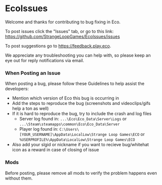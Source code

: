 # EcoIssues

Welcome and thanks for contributing to bug fixing in Eco.

To post issues click the "Issues" tab, or go to this link: https://github.com/StrangeLoopGames/EcoIssues/issues

To post suggestions go to https://feedback.play.eco.

We appreciate any troubleshooting you can help with, so please keep an eye out for reply notifications via email.

### When Posting an Issue

When posting a bug, please follow these Guidelines to help assist the developers:
- Mention which version of Eco this bug is occurring in
- Add the steps to reproduce the bug (screenshots and videoclips/gifs help a ton as well)
- If it is hard to reproduce the bug, try to include the crash and log files
  - Server log found in: `...\Eco\Eco_Data\Server\Logs` or `...\Steam\steamapps\common\Eco\Eco_Data\Server`
  - Player log found in: `C:\Users\[YOUR_USERNAME]\AppData\LocalLow\Strange Loop Games\ECO` or `%USERPROFILE%\AppData\LocalLow\Strange Loop Games\ECO`
- Also add your slgid or nickname if you want to recieve bug/whitehat icon as a reward in case of closing of issue

### Mods
Before posting, please remove all mods to verify the problem happens even without them.
